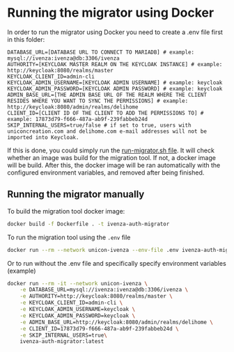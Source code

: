 # Running the migrator using Docker
In order to run the migrator using Docker you need to create a .env file first in this folder:

```
DATABASE_URL=[DATABASE URL TO CONNECT TO MARIADB] # example: mysql://ivenza:ivenza@db:3306/ivenza
AUTHORITY=[KEYCLOAK MASTER REALM ON THE KEYCLOAK INSTANCE] # example: http://keycloak:8080/realms/master
KEYCLOAK_CLIENT_ID=admin-cli
KEYCLOAK_ADMIN_USERNAME=[KEYCLOAK ADMIN USERNAME] # example: keycloak
KEYCLOAK_ADMIN_PASSWORD=[KEYCLOAK ADMIN PASSWORD] # example: keycloak
ADMIN_BASE_URL=[THE ADMIN BASE URL OF THE REALM WHERE THE CLIENT RESIDES WHERE YOU WANT TO SYNC THE PERMISSIONS] # example: http://keycloak:8080/admin/realms/delihome
CLIENT_ID=[CLIENT ID OF THE CLIENT TO ADD THE PERMISSIONS TO] # example: 17873d79-f666-487a-ab9f-239fabbeb24d
SKIP_INTERNAL_USERS=true/false # if set to true, users with uniconcreation.com and delihome.com e-mail addresses will not be imported into Keycloak.
```

If this is done, you could simply run the [run-migrator.sh file](./run-migrator.sh). It will check whether an image was build for the migration tool. If not, a docker image will be build.
After this, the docker image will be ran automatically with the configured environment variables, and removed after being finished.

## Running the migrator manually

To build the migration tool docker image:

```bash 
docker build -f Dockerfile . -t ivenza-auth-migrator
```

To run the migration tool using the `.env` file

```bash 
docker run --rm --network unicon-ivenza --env-file .env ivenza-auth-migrator:latest
```

Or to run without the .env file and specifically specify environment variables (example)
```bash
docker run --rm -it --network unicon-ivenza \
    -e DATABASE_URL=mysql://ivenza:ivenza@db:3306/ivenza \
    -e AUTHORITY=http://keycloak:8080/realms/master \
    -e KEYCLOAK_CLIENT_ID=admin-cli \
    -e KEYCLOAK_ADMIN_USERNAME=keycloak \
    -e KEYCLOAK_ADMIN_PASSWORD=keycloak \
    -e ADMIN_BASE_URL=http://keycloak:8080/admin/realms/delihome \
    -e CLIENT_ID=17873d79-f666-487a-ab9f-239fabbeb24d \
    -e SKIP_INTERNAL_USERS=true\
    ivenza-auth-migrator:latest
```
